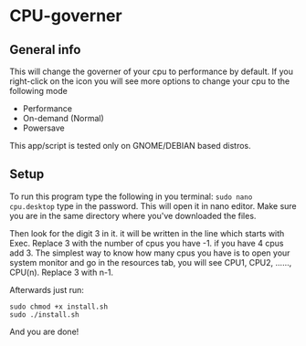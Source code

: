 # CPU-governer

## General info
This will change the governer of your cpu to performance by default. If you right-click on the icon you will see more options to change your cpu to the following mode
* Performance
* On-demand (Normal)
* Powersave

This app/script is tested only on GNOME/DEBIAN based distros.

## Setup
To run this program type the following in you terminal:
``` sudo nano cpu.desktop ```
type in the password. This will open it in nano editor. Make sure you are in the same directory where you've downloaded the files.

Then look for the digit 3 in it. it will be written in the line which starts with Exec. Replace 3 with the number of cpus you have -1. if you have 4 cpus add 3.
The simplest way to know how many cpus you have is to open your system monitor and go in the resources tab, you will see CPU1, CPU2, ......, CPU(n). Replace 3 with n-1. 

Afterwards just run:
```
sudo chmod +x install.sh
sudo ./install.sh
```
And you are done!
